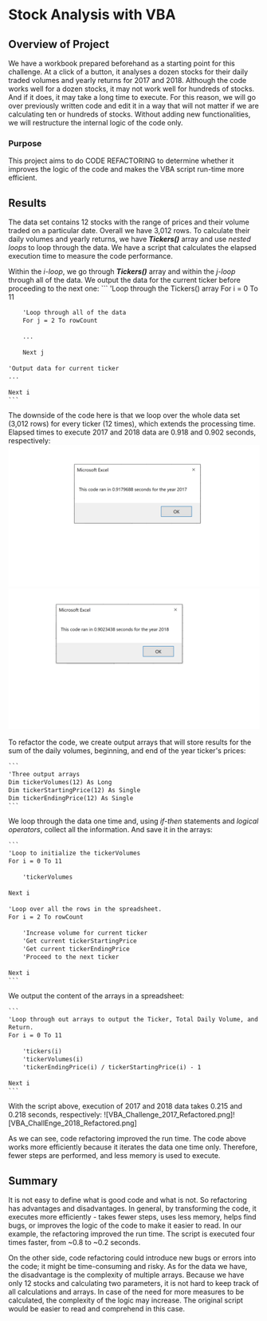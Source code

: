 # Stock Analysis with VBA

## Overview of Project

We have a workbook prepared beforehand as a starting point for this challenge. At a click of a button, it analyses a dozen stocks for their daily traded volumes and yearly returns for  2017 and 2018. Although the code works well for a dozen stocks, it may not work well for hundreds of stocks. And if it does, it may take a long time to execute. For this reason, we will go over previously written code and edit it in a way that will not matter if we are calculating ten or hundreds of stocks. Without adding new functionalities, we will restructure the internal logic of the code only.

### Purpose

This project aims to do CODE REFACTORING to determine whether it improves the logic of the code and makes the VBA script run-time more efficient. 

## Results

The data set contains 12 stocks with the range of prices and their volume traded on a particular date. Overall we have 3,012 rows. To calculate their daily volumes and yearly returns, we have **_Tickers()_** array and use _nested loops_ to loop through the data. We have a script that calculates the elapsed execution time to measure the code performance.

Within the _i-loop_, we go through **_Tickers()_** array and within the _j-loop_ through all of the data. We output the data for the current ticker before proceeding to the next one:
     ```
    'Loop through the Tickers() array
    For i = 0 To 11

        'Loop through all of the data
        For j = 2 To rowCount

        ...
            
        Next j

    'Output data for current ticker
    ...   
    
    Next i
    ```
The downside of the code here is that we loop over the whole data set (3,012 rows) for every ticker (12 times), which extends the processing time. Elapsed times to execute 2017 and 2018 data are 0.918 and 0.902 seconds, respectively:
![VBA_Challenge_2017.png](https://github.com/NadzeyaAudzeichuk/stock-analysis/blob/main/Resources/VBA_Challenge_2017.png)![VBA_ChallEnge_2018.png](https://github.com/NadzeyaAudzeichuk/stock-analysis/blob/main/Resources/VBA_Challenge_2018.png)

To refactor the code, we create output arrays that will store results for the sum of the daily volumes, beginning, and end of the year ticker's prices:

    ```
    'Three output arrays
    Dim tickerVolumes(12) As Long
    Dim tickerStartingPrice(12) As Single
    Dim tickerEndingPrice(12) As Single
    ```  

We loop through the data one time and, using _if-then_ statements and _logical operators_, collect all the information. And save it in the arrays:

    ```
    'Loop to initialize the tickerVolumes
    For i = 0 To 11
      
        'tickerVolumes
         
    Next i
    
    'Loop over all the rows in the spreadsheet.
    For i = 2 To rowCount

        'Increase volume for current ticker
        'Get current tickerStartingPrice       
        'Get current tickerEndingPrice
        'Proceed to the next ticker
                
    Next i
    ```

 We output the content of the arrays in a spreadsheet:

    ```
    'Loop through out arrays to output the Ticker, Total Daily Volume, and Return.
    For i = 0 To 11
      
        'tickers(i)
        'tickerVolumes(i)
        'tickerEndingPrice(i) / tickerStartingPrice(i) - 1

    Next i
    ```

With the script above, execution of 2017 and 2018 data takes 0.215 and 0.218 seconds, respectively:
![VBA_Challenge_2017_Refactored.png]![VBA_ChallEnge_2018_Refactored.png]

As we can see, code refactoring improved the run time. The code above works more efficiently because it iterates the data one time only. Therefore, fewer steps are performed, and less memory is used to execute. 

## Summary

It is not easy to define what is good code and what is not. So refactoring has advantages and disadvantages. In general, by transforming the code, it executes more efficiently - takes fewer steps, uses less memory, helps find bugs, or improves the logic of the code to make it easier to read. In our example, the refactoring improved the run time. The script is executed four times faster, from ~0.8 to ~0.2 seconds.

On the other side, code refactoring could introduce new bugs or errors into the code; it might be time-consuming and risky. As for the data we have, the disadvantage is the complexity of multiple arrays. Because we have only 12 stocks and calculating two parameters, it is not hard to keep track of all calculations and arrays. In case of the need for more measures to be calculated, the complexity of the logic may increase. The original script would be easier to read and comprehend in this case.